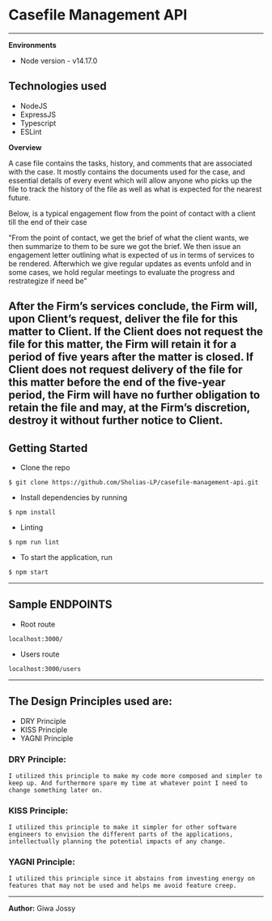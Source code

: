 # Casefile Management API
---

**Environments**
- Node version - v14.17.0


## Technologies used 
- NodeJS
- ExpressJS
- Typescript
- ESLint


**Overview**

A case file contains the tasks, history, and comments that are associated with the case. It mostly contains the documents used for the case, and essential details of every event which will allow anyone who picks up the file to track the history of the file as well as what is expected for the nearest future.

Below, is a typical engagement flow from the point of contact with a client till the end of their case

"From the point of contact, we get the brief of what the client wants, we then summarize to them to be sure we got the brief. We then issue an engagement letter outlining what is expected of us in terms of services to be rendered. Afterwhich we give regular updates as events unfold and in some cases, we hold regular meetings to evaluate the progress and restrategize if need be"


After the Firm’s services conclude, the Firm will, upon Client’s request, deliver the file for this matter to Client. If the Client does not request the file for this matter, the Firm will retain it for a period of five years after the matter is closed. If Client does not request delivery of the file for this matter before the end of the five-year period, the Firm will have no further obligation to retain the file and may, at the Firm’s discretion, destroy it without further notice to Client.
--- 



## Getting Started
- Clone the repo

`$ git clone https://github.com/Sholias-LP/casefile-management-api.git`

- Install dependencies by running

`$ npm install`

- Linting

`$ npm run lint`

- To start the application, run

`$ npm start`


---

## Sample ENDPOINTS

- Root route

`localhost:3000/`

- Users route

`localhost:3000/users`

---

## The Design Principles used are:

- DRY Principle
- KISS Principle
- YAGNI Principle


### DRY Principle:

```
I utilized this principle to make my code more composed and simpler to keep up. And furthermore spare my time at whatever point I need to change something later on.
```

### KISS Principle:

```
I utilized this principle to make it simpler for other software engineers to envision the different parts of the applications, intellectually planning the potential impacts of any change.
```

### YAGNI Principle:

```
I utilized this principle since it abstains from investing energy on features that may not be used and helps me avoid feature creep.
```

---

**Author:** Giwa Jossy

